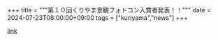 +++
title = """第１０回くりやま景観フォトコン入賞者発表！！"""
date = 2024-07-23T08:00:00+09:00
tags = ["kuriyama","news"]
+++


[link](https://www.town.kuriyama.hokkaido.jp/soshiki/48/670.html)

